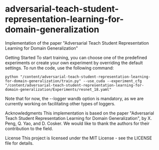 # adversarial-teach-student-representation-learning-for-domain-generalization
Implementation of the paper "Adversarial Teach Student Representation Learning for Domain Generalization"

Getting Started
To start training, you can choose one of the predefined experiments or create your own experiment by overriding the default settings. 
To run the code, use the following command:

```python:
python "/content/adversarial-teach-student-representation-learning-for-domain-generalization/train.py" --use_cuda --experiment_cfg "/content/adversarial-teach-student-representation-learning-for-domain-generalization/Experiments/resnet_18.yaml"
```

Note that for now, the --logger wandb option is mandatory, as we are currently working on facilitating other types of loggers.

Acknowledgments
This implementation is based on the paper "Adversarial Teach Student Representation Learning for Domain Generalization", by X. Peng, Q. Yao, and D. Cosker. We would like to thank the authors for their contribution to the field.

License
This project is licensed under the MIT License - see the LICENSE file for details.

